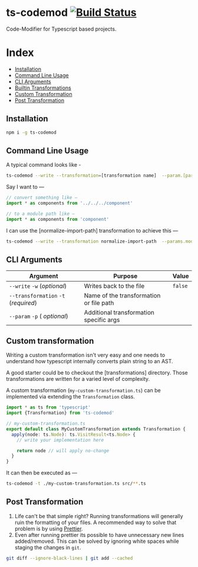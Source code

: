 # ts-codemod [![Build Status](https://travis-ci.com/tusharmath/ts-codemod.svg?branch=master)](https://travis-ci.com/tusharmath/ts-codemod)

Code-Modifier for Typescript based projects.

# Index

- [Installation](#installation)
- [Command Line Usage](#command-line-usage)
- [CLI Arguments](#cli-arguments)
- [Builtin Transformations](https://github.com/tusharmath/ts-codemod/blob/master/CODEMOD.md)
- [Custom Transformation](#custom-transformation)
- [Post Transformation](#post-transformation)

## Installation

```bash
npm i -g ts-codemod
```

## Command Line Usage

A typical command looks like -

```bash
ts-codemod --write --transformation=[transformation name]  --param.[param name]=[param value] [glob pattern]
```

Say I want to —

```ts
// convert something like —
import * as components from '../../../component'

// to a module path like —
import * as components from 'component'
```

I can use the [normalize-import-path] transformation to achieve this —

```bash
ts-codemod --write --transformation normalize-import-path  --params.moduleName=component src/**/*.ts
```

## CLI Arguments

| **Argument**                         | **Purpose**                             | **Value** |
| ------------------------------------ | --------------------------------------- | --------- |
| `--write` `-w` (_optional_)          | Writes back to the file                 | `false`   |
| `--transformation` `-t` (_required_) | Name of the transformation or file path |           |
| `--param` `-p` ( _optional_)         | Additional transformation specific args |           |

## Custom transformation

Writing a custom transformation isn't very easy and one needs to understand how typescript internally converts plain string to an AST.

A good starter could be to checkout the [transformations] directory. Those transformations are written for a varied level of complexity.

A custom transformation (`my-custom-transformation.ts`) can be implemented via extending the `Transformation` class.

```ts
import * as ts from 'typescript'
import {Transformation} from 'ts-codemod'

// my-custom-transformation.ts
export default class MyCustomTransformation extends Transformation {
  apply(node: ts.Node): ts.VisitResult<ts.Node> {
    // write your implementation here

    return node // will apply no-change
  }
}
```

It can then be executed as —

```bash
ts-codemod -t ./my-custom-transformation.ts src/**.ts
```

## Post Transformation

1.  Life can't be that simple right? Running transformations will generally ruin the formatting of your files. A recommended way to solve that problem is by using [Prettier].
2.  Even after running prettier its possible to have unnecessary new lines added/removed. This can be solved by ignoring white spaces while staging the changes in `git`.

```bash
git diff --ignore-black-lines | git add --cached
```

[prettier]: https://prettier.io
